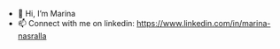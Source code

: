 - 👋 Hi, I’m Marina <br>
- 📫 Connect with me on linkedin: https://www.linkedin.com/in/marina-nasralla <br>
<!---
mhmarina/mhmarina is a ✨ special ✨ repository because its `README.md` (this file) appears on your GitHub profile.
You can click the Preview link to take a look at your changes.
--->
